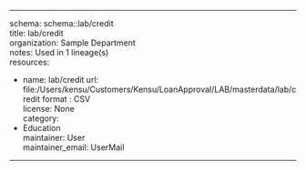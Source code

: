 


---  
schema: schema::lab/credit  
title: lab/credit  
organization: Sample Department  
notes: Used in 1 lineage(s)  
resources:  
  - name: lab/credit 
    url: file:/Users/kensu/Customers/Kensu/LoanApproval/LAB/masterdata/lab/credit 
    format : CSV  
license: None  
category:
  - Education  
maintainer: User  
maintainer_email: UserMail  
---